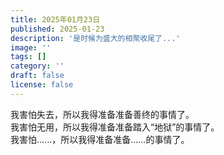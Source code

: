 ```yaml
---
title: 2025年01月23日
published: 2025-01-23
description: '是时候为盛大的相聚收尾了...'
image: ''
tags: []
category: ''
draft: false 
license: false
---
```


我害怕失去，所以我得准备准备善终的事情了。<br>
我害怕无用，所以我得准备准备踏入“地狱”的事情了。<br>
我害怕......，所以我得准备准备......的事情了。<br>